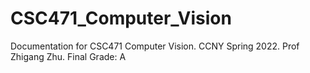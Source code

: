 # CSC471_Computer_Vision
Documentation for CSC471 Computer Vision. CCNY Spring 2022. Prof Zhigang Zhu. Final Grade: A
